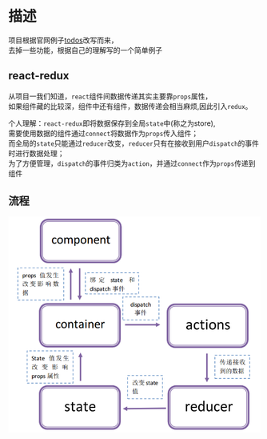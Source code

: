 # 描述
  
  项目根据官网例子[todos](https://github.com/reactjs/redux/tree/master/examples/todos)改写而来，  
  去掉一些功能，根据自己的理解写的一个简单例子  
  
## react-redux

  从项目一我们知道，`react`组件间数据传递其实主要靠`props`属性，  
  如果组件藏的比较深，组件中还有组件，数据传递会相当麻烦,因此引入`redux`。
    
  个人理解：`react-redux`即将数据保存到全局`state`中(称之为store),  
  需要使用数据的组件通过`connect`将数据作为`props`传入组件；  
  而全局的`state`只能通过`reducer`改变，`reducer`只有在接收到用户`dispatch`的事件时进行数据处理；  
  为了方便管理，`dispatch`的事件归类为`action`，并通过`connect`作为`props`传递到组件
  
## 流程

  ![](./react-redux.png)
  
  
  
  
  
  
